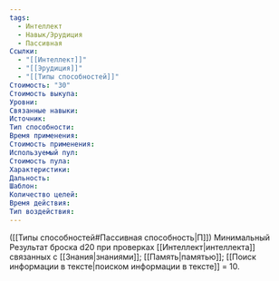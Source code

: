 ```yaml
---
tags:
  - Интеллект
  - Навык/Эрудиция
  - Пассивная
Ссылки:
  - "[[Интеллект]]"
  - "[[Эрудиция]]"
  - "[[Типы способностей]]"
Стоимость: "30"
Стоимость выкупа:
Уровни:
Связанные навыки:
Источник:
Тип способности:
Время применения:
Стоимость применения:
Используемый пул:
Стоимость пула:
Характеристики:
Дальность:
Шаблон:
Количество целей:
Время действия:
Тип воздействия:
---
```

([[Типы способностей#Пассивная способность|П]]) Минимальный Результат броска d20 при проверках [[Интеллект|интеллекта]] связанных с [[Знания|знаниями]]; [[Память|памятью]]; [[Поиск информации в тексте|поиском информации в тексте]] = 10.